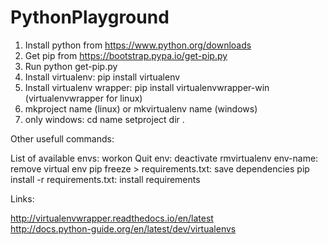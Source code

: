 # PythonPlayground

1. Install python from https://www.python.org/downloads
2. Get pip from https://bootstrap.pypa.io/get-pip.py
3. Run python get-pip.py
4. Install virtualenv: pip install virtualenv
5. Install virtualenv wrapper: pip install virtualenvwrapper-win (virtualenvwrapper for linux)
6. mkproject name (linux) or mkvirtualenv name (windows)
7. only windows: 
	cd name
	setproject dir .
	
Other usefull commands:

List of available envs: workon
Quit env: deactivate
rmvirtualenv env-name: remove virtual env
pip freeze > requirements.txt: save dependencies
pip install -r requirements.txt: install requirements

Links:

http://virtualenvwrapper.readthedocs.io/en/latest <br>
http://docs.python-guide.org/en/latest/dev/virtualenvs <br>